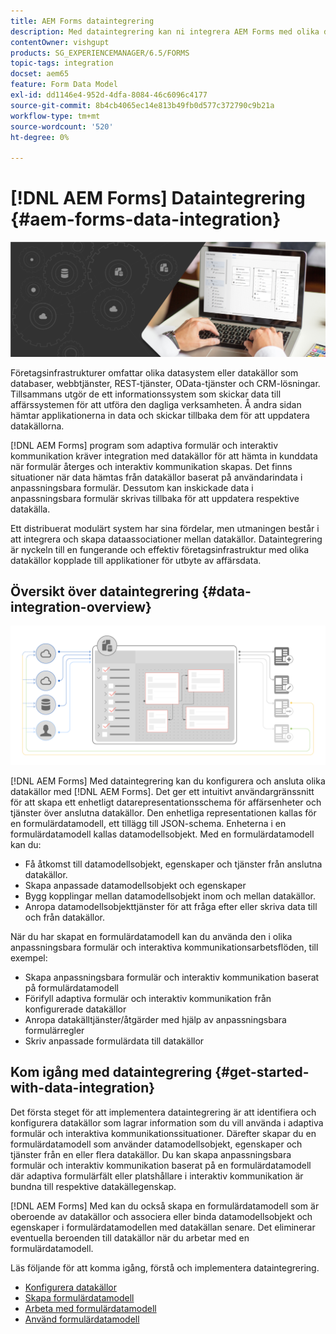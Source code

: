 ```yaml
---
title: AEM Forms dataintegrering
description: Med dataintegrering kan ni integrera AEM Forms med olika datakällor och skapa formulärdatamodell för att skapa och arbeta med adaptiva formulär och interaktiv kommunikation.
contentOwner: vishgupt
products: SG_EXPERIENCEMANAGER/6.5/FORMS
topic-tags: integration
docset: aem65
feature: Form Data Model
exl-id: dd1146e4-952d-4dfa-8084-46c6096c4177
source-git-commit: 8b4cb4065ec14e813b49fb0d577c372790c9b21a
workflow-type: tm+mt
source-wordcount: '520'
ht-degree: 0%

---
```


# [!DNL AEM Forms] Dataintegrering {#aem-forms-data-integration}

![hero-image](do-not-localize/data-integration.png)

Företagsinfrastrukturer omfattar olika datasystem eller datakällor som databaser, webbtjänster, REST-tjänster, OData-tjänster och CRM-lösningar. Tillsammans utgör de ett informationssystem som skickar data till affärssystemen för att utföra den dagliga verksamheten. Å andra sidan hämtar applikationerna in data och skickar tillbaka dem för att uppdatera datakällorna.

[!DNL AEM Forms] program som adaptiva formulär och interaktiv kommunikation kräver integration med datakällor för att hämta in kunddata när formulär återges och interaktiv kommunikation skapas. Det finns situationer när data hämtas från datakällor baserat på användarindata i anpassningsbara formulär. Dessutom kan inskickade data i anpassningsbara formulär skrivas tillbaka för att uppdatera respektive datakälla.

Ett distribuerat modulärt system har sina fördelar, men utmaningen består i att integrera och skapa dataassociationer mellan datakällor. Dataintegrering är nyckeln till en fungerande och effektiv företagsinfrastruktur med olika datakällor kopplade till applikationer för utbyte av affärsdata.

## Översikt över dataintegrering {#data-integration-overview}

![aem-forms-data-integeration](assets/aem-forms-data-integeration.png)

[!DNL AEM Forms] Med dataintegrering kan du konfigurera och ansluta olika datakällor med [!DNL AEM Forms]. Det ger ett intuitivt användargränssnitt för att skapa ett enhetligt datarepresentationsschema för affärsenheter och tjänster över anslutna datakällor. Den enhetliga representationen kallas för en formulärdatamodell, ett tillägg till JSON-schema. Enheterna i en formulärdatamodell kallas datamodellsobjekt. Med en formulärdatamodell kan du:

* Få åtkomst till datamodellsobjekt, egenskaper och tjänster från anslutna datakällor.
* Skapa anpassade datamodellsobjekt och egenskaper
* Bygg kopplingar mellan datamodellsobjekt inom och mellan datakällor.
* Anropa datamodellsobjekttjänster för att fråga efter eller skriva data till och från datakällor.

När du har skapat en formulärdatamodell kan du använda den i olika anpassningsbara formulär och interaktiva kommunikationsarbetsflöden, till exempel:

* Skapa anpassningsbara formulär och interaktiv kommunikation baserat på formulärdatamodell
* Förifyll adaptiva formulär och interaktiv kommunikation från konfigurerade datakällor
* Anropa datakälltjänster/åtgärder med hjälp av anpassningsbara formulärregler
* Skriv anpassade formulärdata till datakällor

## Kom igång med dataintegrering {#get-started-with-data-integration}

Det första steget för att implementera dataintegrering är att identifiera och konfigurera datakällor som lagrar information som du vill använda i adaptiva formulär och interaktiva kommunikationssituationer. Därefter skapar du en formulärdatamodell som använder datamodellsobjekt, egenskaper och tjänster från en eller flera datakällor. Du kan skapa anpassningsbara formulär och interaktiv kommunikation baserat på en formulärdatamodell där adaptiva formulärfält eller platshållare i interaktiv kommunikation är bundna till respektive datakällegenskap.

[!DNL AEM Forms] Med kan du också skapa en formulärdatamodell som är oberoende av datakällor och associera eller binda datamodellsobjekt och egenskaper i formulärdatamodellen med datakällan senare. Det eliminerar eventuella beroenden till datakällor när du arbetar med en formulärdatamodell.

Läs följande för att komma igång, förstå och implementera dataintegrering.

* [Konfigurera datakällor](../../forms/using/configure-data-sources.md)
* [Skapa formulärdatamodell](../../forms/using/create-form-data-models.md)
* [Arbeta med formulärdatamodell](../../forms/using/work-with-form-data-model.md)
* [Använd formulärdatamodell](../../forms/using/using-form-data-model.md)
